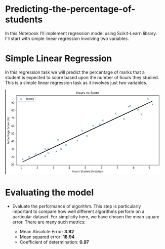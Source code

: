 # Predicting-the-percentage-of-students

In this Notebook I'll implement regression model using Scikit-Learn library. I'll start with simple linear regression involving two variables.

# Simple Linear Regression

In this regression task we will predict the percentage of marks that a student is expected to score based upon the number of hours they studied. This is a simple linear regression task as it involves just two variables.

<center>
      <img src = "https://github.com/Abdelrhman2022/Predicting-the-percentage-of-students/blob/main/Plotting%20the%20regression%20line.PNG" alt="Scatter Plot">  
</center>

# Evaluating the model
- Evaluate the performance of algorithm. This step is particularly important to compare how well different algorithms perform on a particular dataset. For simplicity here, we have chosen the mean square error. There are many such metrics: 

  - Mean Absolute Error: **3.92**
  - Mean squared error: **18.94**
  - Coefficient of determination: **0.97**
